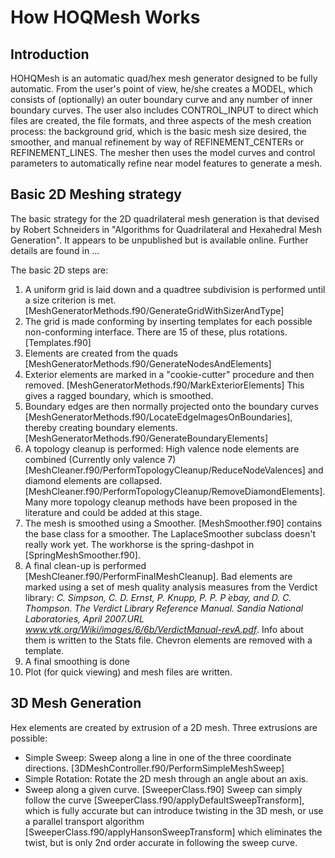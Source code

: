 # How HOQMesh Works

## Introduction
HOHQMesh is an automatic quad/hex mesh generator designed to be fully automatic. From the user's point of view, he/she creates a MODEL, which consists of (optionally) an outer boundary curve and any number of inner boundary curves. The user also includes CONTROL\_INPUT to direct which files are created, the file formats, and three aspects of the mesh creation process: the background grid, which is the basic mesh size desired, the smoother, and manual refinement by way of REFINEMENT\_CENTERs or REFINEMENT\_LINES. The mesher then uses the model curves and control parameters to automatically refine near model features to generate a mesh.

## Basic 2D Meshing strategy
The basic strategy for the 2D quadrilateral mesh generation is that devised by Robert Schneiders in "Algorithms for Quadrilateral and Hexahedral Mesh Generation". It appears to be unpublished but is available online. Further details are found in ... 

The basic 2D steps are:
1. A uniform grid is laid down and a quadtree subdivision is performed until a size criterion is met. [MeshGeneratorMethods.f90/GenerateGridWithSizerAndType] 
2. The grid is made conforming by inserting templates for each possible non-conforming interface. There are 15 of these, plus rotations. [Templates.f90]
3. Elements are created from the quads [MeshGeneratorMethods.f90/GenerateNodesAndElements]
4. Exterior elements are marked in a "cookie-cutter" procedure and then removed. [MeshGeneratorMethods.f90/MarkExteriorElements] This gives a ragged boundary, which is smoothed.
5. Boundary edges are then normally projected onto the boundary curves [MeshGeneratorMethods.f90/LocateEdgeImagesOnBoundaries], thereby creating boundary elements.  [MeshGeneratorMethods.f90/GenerateBoundaryElements]
6. A topology cleanup is performed: High valence node elements are combined (Currently only valence 7) [MeshCleaner.f90/PerformTopologyCleanup/ReduceNodeValences] and diamond elements are collapsed. [MeshCleaner.f90/PerformTopologyCleanup/RemoveDiamondElements]. Many more topology cleanup methods have been proposed in the literature and could be added at this stage.
7. The mesh is smoothed using a Smoother. [MeshSmoother.f90] contains the base class for a smoother. The LaplaceSmoother subclass doesn't really work yet. The workhorse is the spring-dashpot in [SpringMeshSmoother.f90].
8. A final clean-up is performed [MeshCleaner.f90/PerformFinalMeshCleanup]. Bad elements are marked using a set of mesh quality analysis measures from the Verdict library: *C. Simpson, C. D. Ernst, P. Knupp, P. P. P ́ebay, and D. C. Thompson. The Verdict Library Reference Manual. Sandia National Laboratories, April 2007.URL www.vtk.org/Wiki/images/6/6b/VerdictManual-revA.pdf*.  Info about them is written to the Stats file. Chevron elements are removed with a template.
9. A final smoothing is done
10. Plot (for quick viewing) and mesh files are written.
## 3D Mesh Generation
Hex elements are created by extrusion of a 2D mesh. Three extrusions are possible:
- Simple Sweep: Sweep along a line in one of the three coordinate directions. [3DMeshController.f90/PerformSimpleMeshSweep]
- Simple Rotation: Rotate the 2D mesh through an angle about an axis. 
- Sweep along a given curve. [SweeperClass.f90] Sweep can simply follow the curve [SweeperClass.f90/applyDefaultSweepTransform], which is fully accurate but can introduce twisting in the 3D mesh, or use a parallel transport algorithm [SweeperClass.f90/applyHansonSweepTransform] which eliminates the twist, but is only 2nd order accurate in following the sweep curve.
